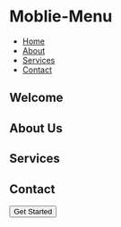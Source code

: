 # Moblie-Menu
<!DOCTYPE html>
<html lang="en">
<head>
  <meta charset="UTF-8">
  <meta name="viewport" content="width=device-width, initial-scale=1.0">
  <title>Practical 3</title>
  <link rel="stylesheet" href="style.css">
</head>
<body>

  <!-- Desktop Menu -->
  <nav id="desktopMenu">
    <ul>
      <li><a href="#home">Home</a></li>
      <li><a href="#about">About</a></li>
      <li><a href="#services">Services</a></li>
      <li><a href="#contact">Contact</a></li>
    </ul>
  </nav>

  <!-- Mobile Menu (empty for now) -->
  <nav id="mobileMenu"></nav>

  <!-- Sections -->
  <section id="home"><h1>Welcome</h1></section>
  <section id="about"><h1>About Us</h1></section>
  <section id="services"><h1>Services</h1></section>
  <section id="contact"><h1>Contact</h1>
    <!-- CTA Button -->
    <button class="cta">Get Started</button>
  </section>

</body>
</html>
